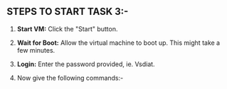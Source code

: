 ## STEPS TO START TASK 3:-

1. **Start VM:** Click the "Start" button.

2. **Wait for Boot:** Allow the virtual machine to boot up. This might take a few minutes.

3. **Login:** Enter the password provided, ie. Vsdiat.

4. Now give the following commands:-

